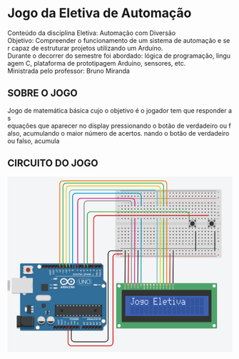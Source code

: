 # Jogo da Eletiva de Automação
Conteúdo da disciplina Eletiva: Automação com Diversão     
Objetivo: Compreender o funcionamento de um sistema de automação e ser capaz de estruturar projetos utilizando um Arduíno.
Durante o decorrer do semestre foi abordado: lógica de programação, linguagem C, plataforma de prototipagem Arduíno, sensores, etc.
Ministrada pelo professor: Bruno Miranda
 

## SOBRE O JOGO
Jogo de matemática básica cujo o objetivo é o jogador tem que responder as equações que aparecer no display pressionando o botão de verdadeiro ou falso,
acumulando o maior número de acertos.
nando o botão de verdadeiro ou falso, acumula

## CIRCUITO DO JOGO

<p alingn='center'> 
   <img    src="./src/assets/circuito do jogo.png"/>
</p>
